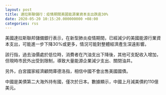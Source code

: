 ```yaml
---
layout: post
title: 達拉斯聯儲行：疫情期間美國能源業資本支出跌逾30%
date: 2020-05-20 10:15:20.000000000 +08:00
categories: rss
---
```


美國達拉斯聯邦儲備銀行表示，在新型肺炎疫情期間，已經減少的美國能源行業資本支出，可能進一步下降30%或更多，情況可能對整體經濟產生深遠影響。 

該行指，過去油價處於低位時，消費者在汽油支出下降後，其他可支配收入增加，但現時市民外出受到限制，導致大量能源企業減少支出、關閉油井。

另外，白宮國家經濟顧問庫德洛指，相信中國不會出售美國國債。

中國是美債第二大海外持有國，僅次於日本。數據顯示，中國上月減美債約110億美元。
